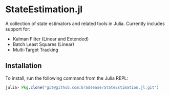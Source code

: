 # StateEstimation.jl

A collection of state estimators and related tools in Julia. Currently includes
support for:
* Kalman Filter (Linear and Extended)
* Batch Least Squares (Linear)
* Multi-Target Tracking


## Installation

To install, run the following command from the Julia REPL:

```julia
julia> Pkg.clone("git@github.com:bradsease/StateEstimation.jl.git")
```
